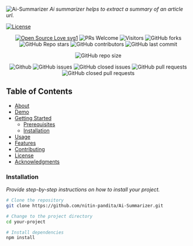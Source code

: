 ![Ai-Summarizer](https://socialify.git.ci/nitin-pandita/Ai-Summarizer/image?description=1&descriptionEditable=A%20place%20for%20Developers&forks=1&issues=1&language=1&name=1&owner=1&pulls=1&stargazers=1&theme=Light)
*Ai summarizer helps to extract a summary of an article url.*

[![License](https://img.shields.io/badge/license-MIT-blue.svg)](LICENSE)

<div align="center">
 <p>

[![Open Source Love svg1](https://badges.frapsoft.com/os/v1/open-source.svg?v=103)](https://github.com/ellerbrock/open-source-badges/)
![PRs Welcome](https://img.shields.io/badge/PRs-welcome-brightgreen.svg?style=flat)
![Visitors](https://api.visitorbadge.io/api/visitors?path=nitin-pandita%2FAi-Summarizer%20&countColor=%23263759&style=flat)
![GitHub forks](https://img.shields.io/github/forks/nitin-pandita/Ai-Summarizer
)
![GitHub Repo stars](https://img.shields.io/github/stars/nitin-pandita/Ai-Summarizer
)
![GitHub contributors](https://img.shields.io/github/contributors/nitin-pandita/Ai-Summarizer
)
![GitHub last commit](https://img.shields.io/github/last-commit/nitin-pandita/Ai-Summarizer
)
  
![GitHub repo size](https://img.shields.io/github/repo-size/nitin-pandita/Ai-Summarizer)

![Github](https://img.shields.io/github/license/nitin-pandita/Ai-Summarizer)
![GitHub issues](https://img.shields.io/github/issues/nitin-pandita/Ai-Summarizer
)
![GitHub closed issues](https://img.shields.io/github/issues-closed-raw/nitin-pandita/Ai-Summarizer)
![GitHub pull requests](https://img.shields.io/github/issues-pr/nitin-pandita/Ai-Summarizer
)
![GitHub closed pull requests](https://img.shields.io/github/issues-pr-closed/nitin-pandita/Ai-Summarizer
)
 </p>
</div>

## Table of Contents

- [About](#about)
- [Demo](#demo)
- [Getting Started](#getting-started)
  - [Prerequisites](#prerequisites)
  - [Installation](#installation)
- [Usage](#usage)
- [Features](#features)
- [Contributing](#contributing)
- [License](#license)
- [Acknowledgments](#acknowledgments)



### Installation

*Provide step-by-step instructions on how to install your project.*

```bash
# Clone the repository
git clone https://github.com/nitin-pandita/Ai-Summarizer.git

# Change to the project directory
cd your-project

# Install dependencies
npm install
